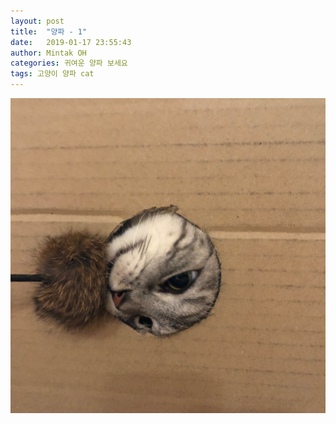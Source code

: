 ```yaml
---
layout: post
title:  "양파 - 1"
date:   2019-01-17 23:55:43
author: Mintak OH
categories: 귀여운 양파 보세요
tags: 고양이 양파 cat
---
```


![이미지](https://github.com/mintakoh/mintakoh.github.io/blob/master/assets/cat_onion/onion1.jpg)